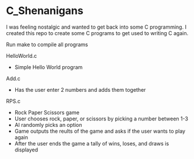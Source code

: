 # C_Shenanigans
I was feeling nostalgic and wanted to get back into some C programming.
I created this repo to create some C programs to get used to writing C again.

Run make to compile all programs

HelloWorld.c
  - Simple Hello World program

Add.c
  - Has the user enter 2 numbers and adds them together

RPS.c
  - Rock Paper Scissors game
  - User chooses rock, paper, or scissors by picking a number between 1-3
  - AI randomly picks an option
  - Game outputs the reults of the game and asks if the user wants to play again
  - After the user ends the game a tally of wins, loses, and draws is displayed
